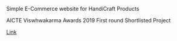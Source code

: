 Simple E-Commerce website for HandiCraft Products

AICTE Viswhwakarma Awards 2019 First round Shortlisted Project
 
<a href="https://maps-team.herokuapp.com/">Link</a>
